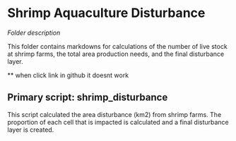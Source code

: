 # Shrimp Aquaculture Disturbance

_Folder description_

This folder contains markdowns for calculations of the number of live stock at shrimp farms, the total area production needs, and the final disturbance layer.

** when click link in github it doesnt work
## Primary script: shrimp_disturbance
This script calculated the area disturbance (km2) from shrimp farms. The proportion of each cell that is impacted is calculated and a final disturbance layer is created.

